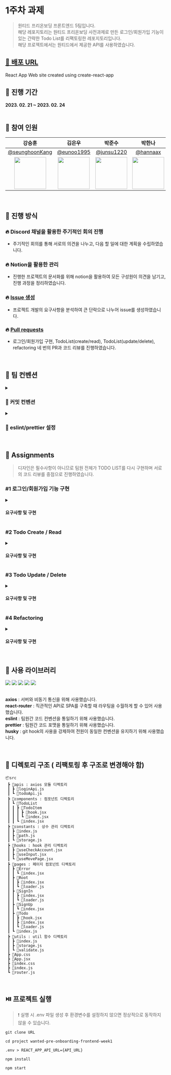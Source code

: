 # 1주차 과제
> 원티드 프리온보딩 프론트엔드 5팀입니다.<br>
해당 레포지토리는 원티드 프리온보딩 사전과제로 만든 로그인/회원가입 기능이 있는 간략한 Todo List를 리팩토링한 레포지토리입니다.<br>
해당 프로젝트에서는 원티드에서 제공한 API를 사용하였습니다.

## [🔗 배포 URL](https://week1-assignment-bice.vercel.app/)
React App
Web site created using create-react-app

## 📆 진행 기간
**2023. 02. 21 ~ 2023. 02. 24**
<br>
<br>

## 👤 참여 인원
|   강승훈   |   김은우   |   박준수   |   박한나   |   석창환   |   이자윤   |   조현오   |
|:----------:|:----------:|:----------:|:----------:|:----------:|:----------:|:----------:|
|[@seunghoonKang](https://github.com/seunghoonKang)|[@eunoo1995](https://github.com/eunoo1995)|[@junsu1220](https://github.com/junsu1220)|[@hannaax](https://github.com/hannaax)|[@Seok-CH](https://github.com/Seok-CH)|[@jaypedia](https://github.com/jaypedia)|[@letsjo](https://github.com/letsjo)|
|<img src="https://avatars.githubusercontent.com/seunghoonKang" width="100">|<img src="https://avatars.githubusercontent.com/eunoo1995" width="100">|<img src="https://avatars.githubusercontent.com/junsu1220" width="100">|<img src="https://avatars.githubusercontent.com/hannaax" width="100">|<img src="https://avatars.githubusercontent.com/Seok-CH" width="100">|<img src="https://avatars.githubusercontent.com/jaypedia" width="100">|<img src="https://avatars.githubusercontent.com/letsjo" width="100">|
<br>

## 🏃 진행 방식

### 🔥 Discord 채널을 활용한 주기적인 회의 진행
- 주기적인 회의를 통해 서로의 의견을 나누고, 다음 할 일에 대한 계획을 수립하였습니다.

### 🔥 Notion을 활용한 관리
- 진행한 프로젝트의 문서화를 위해 notion을 활용하여 모든 구성원이 의견을 남기고, 진행 과정을 정리하였습니다.

### 🔥 [Issue 생성](https://github.com/wanted-pre-onboarding-team5/wanted-pre-onboarding-frontend-week1/issues)
- 프로젝트 개발의 요구사항을 분석하여 큰 단락으로 나누어 issue를 생성하였습니다.

### 🔥 [Pull requests](https://github.com/wanted-pre-onboarding-team5/wanted-pre-onboarding-frontend-week1)
- 로그인/회원가입 구현, TodoList(create/read), TodoList(update/delete), refactoring 네 번의 PR과 코드 리뷰를 진행하였습니다.


<br>

## 🤙 팀 컨벤션

<details>
<summary><h3>💬 커밋 컨벤션</h3></summary>
<div markdown="1">

#### 💬 Commit Type and Description
| Type | Description |
| --- | --- |
| Feat | 새로운 기능 추가 |
| Design | CSS 등 UI 디자인 변경 |
| Refactor | 코드 리팩토링 |
| Fix | 버그 수정 |
| Docs | 문서 작업, 수정 |
| Style | 코드 스타일 및 포맷 변경(코드 자체의 변경은 없는 경우, 함수/ 변수명 변경 포함) |
| Test | 테스트 코드 작성, 테스트 리팩토링(프로덕션 코드 변경 X) |
| Chore | 소스 코드를 건들지 않는 작업 - 빌드 테스트 업데이트, 패키지 매니저를 설정하는 경우 |
| Init | 초기화 |
| Build | 빌드 관련 파일 수정 |
| CI | CI 관련 설정 수정 |
| Rename | 파일 혹은 폴더명을 수정하거나 옮기는 작업만 수행 |
| Remove | 파일을 삭제하는 작업만 수행 |

#### 💬 Commit message & Description

```tsx
[#Issue Number] Type: commit title

Description 
```
 
</div>
</details>

<details>
<summary><h3>💬 eslint/prettier 설정</h3></summary>
<div markdown="1">
 
####  💬 .eslintrc.js
 
```
 module.exports = {
  env: {
    browser: true,
    es2021: true,
    node: true,
  },
  extends: ['eslint:recommended', 'plugin:react/recommended', 'prettier'],
  overrides: [],
  parserOptions: {
    ecmaVersion: 'latest',
    sourceType: 'module',
  },
  plugins: ['react'],
  rules: {
    'no-var': 'error', // var 금지
    'no-multiple-empty-lines': 'error', // 여러 줄 공백 금지
    'no-console': ['error', { allow: ['warn', 'error', 'info'] }], // console.log() 금지
    eqeqeq: 'error', // 일치 연산자 사용 필수
    'dot-notation': 'error', // 가능하다면 dot notation 사용
    'no-unused-vars': 'error', // 사용하지 않는 변수 금지
    'react/react-in-jsx-scope': 'off',
    'react/prop-types': 'off',
  },
};

```
 
####  💬 .prettierrc.js
 
```
module.exports = {
  bracketSpacing: true,
  singleQuote: true,
  tabWidth: 2,
  trailingComma: 'all',
  printWidth: 100,
  endOfLine: 'auto',
  useTabs: false,
  semi: true,
  jsxSingleQuote: true,
  arrowParens: 'always',
};

```
 
</div>
</details>

<br>

## 📄 Assignments

> 디자인은 필수사항이 아니므로 팀원 전체가 TODO LIST를 다시 구현하며 서로의 코드 리뷰를 중점으로 진행하였습니다.

### #1 로그인/회원가입 기능 구현
<details>
<summary><h4>요구사항 및 구현</h4></summary>
<div markdown="1">

- [x]  회원가입, 로그인 페이지에 이메일과 비밀번호의 유효성 검사기능 구현
- [x] 회원가입 페이지에서 버튼 클릭 시 회원가입을 진행하고 회원가입이 정상적으로 완료되었을 시 /signin 경로로 이동
- [x] 로그인 페이지에서 버튼 클릭 시, 로그인을 진행하고 로그인이 정상적으로 완료되었을 시 /todo 경로로 이동
- [x] 로그인 여부에 따른 리다이렉트 처리를 구현

#### 구현 GIF
 <img src="https://user-images.githubusercontent.com/95074093/221157788-57128534-5644-4316-a695-794d63a2aff2.gif" width="300"/>

</div>
</details>

### #2  Todo Create / Read

<details>
<summary><h4>요구사항 및 구현</h4></summary>
<div markdown="1">

- [x] /todo경로에 접속하면 투두 리스트의 목록 보이기
- [x] 목록에서는 TODO의 내용과 완료 여부가 표시
- [x] TODO의 완료 여부는 <input type="checkbox" />를 통해 표현
- [x] TODO는 li tag를 이용해 감싸기 
- [x] 리스트 페이지에 새로운 TODO를 입력할 수 있는 input과 추가 button 만들기

#### 구현 GIF
  <img src="https://user-images.githubusercontent.com/95074093/221158080-b3261967-6ec8-4452-b3fe-318b9bee0ab5.gif" width="300"/>
 
</div>
</details>

### #3  Todo Update / Delete

<details>
<summary><h4>요구사항 및 구현</h4></summary>
<div markdown="1">

 - [x] TODO의 체크박스를 통해 완료 여부를 수정할 수 있도록 구현
 - [x] TODO 우측에 수정버튼과 삭제 버튼 구현
 - [x] 투두 리스트의 삭제 기능을 구현
 - [x] 투두 리스트의 수정 기능을 구현
 
 #### 구현 GIF
 
 </div>
</details>

### #4  Refactoring

<details>
<summary><h4>요구사항 및 구현</h4></summary>
<div markdown="1">

 - [x] PR의 코드 리뷰와 의견을 종합한 리팩토링 진행
 - [x] 로그인/회원가입 리팩토링
 - [x] TODO LIST 리팩토링
 - [x] 선정된 Best Practice 최종 리팩토링
 
 </div>
</details>
 
<br>

## 🔧 사용 라이브러리

<div> 
  <img src="https://img.shields.io/badge/React Router-CA4245?style=for-the-badge&logo=React Router&logoColor=white">
  <img src="https://img.shields.io/badge/Axios-5A29E4?style=for-the-badge&logo=Axios&logoColor=white"> 
  <img src="https://img.shields.io/badge/husky-5D4F85?style=for-the-badge&logo=husky&logoColor=white">
  <img src="https://img.shields.io/badge/Prettier-F7B93E?style=for-the-badge&logo=Prettier&logoColor=white"> 
  <img src="https://img.shields.io/badge/ESLint-4B32C3?style=for-the-badge&logo=ESLint&logoColor=white"> 
</div>

<br>

**axios** : 서버와 비동기 통신을 위해 사용했습니다. <br>
**react-router** : 직관적인 API로 SPA를 구축할 때 라우팅을 수월하게 할 수 있어 사용했습니다. <br>
**eslint** : 팀원간 코드 컨벤션을 통일하기 위해 사용했습니다. <br>
**prettier** : 팀원간 코드 포맷을 통일하기 위해 사용했습니다. <br>
**husky** : git hook의 사용을 강제하여 전원이 동일한 컨벤션을 유지하기 위해 사용했습니다.

<br>

## 📂 디렉토리 구조 ( 리팩토링 후 구조로 변경해야 함)

```
📦src
 ┣ 📂apis : axios 모듈 디렉토리
 ┃ ┣ 📜loginApi.js
 ┃ ┗ 📜todoApi.js
 ┣ 📂components : 컴포넌트 디렉토리
 ┃ ┗ 📂TodoList
 ┃ ┃ ┣ 📂TodoItem
 ┃ ┃ ┃ ┣ 📜hook.jsx
 ┃ ┃ ┃ ┗ 📜index.jsx
 ┃ ┃ ┗ 📜index.jsx
 ┣ 📂constants : 상수 관리 디렉토리
 ┃ ┣ 📜index.js
 ┃ ┣ 📜path.js
 ┃ ┗ 📜storage.js
 ┣ 📂hooks : hook 관리 디렉토리
 ┃ ┣ 📜useCheckAccount.jsx
 ┃ ┣ 📜useInput.jsx
 ┃ ┗ 📜useMovePage.jsx
 ┣ 📂pages : 페이지 컴포넌트 디렉토리
 ┃ ┣ 📂Error
 ┃ ┃ ┗ 📜index.jsx
 ┃ ┣ 📂Root
 ┃ ┃ ┣ 📜index.jsx
 ┃ ┃ ┗ 📜loader.js
 ┃ ┣ 📂SignIn
 ┃ ┃ ┣ 📜index.jsx
 ┃ ┃ ┗ 📜loader.js
 ┃ ┣ 📂SignUp
 ┃ ┃ ┗ 📜index.jsx
 ┃ ┣ 📂Todo
 ┃ ┃ ┣ 📜hook.jsx
 ┃ ┃ ┣ 📜index.jsx
 ┃ ┃ ┗ 📜loader.js
 ┃ ┗ 📜index.js
 ┣ 📂utils : util 함수 디렉토리
 ┃ ┣ 📜index.js
 ┃ ┣ 📜storage.js
 ┃ ┗ 📜validate.js
 ┣ 📜App.css
 ┣ 📜App.jsx
 ┣ 📜index.css
 ┣ 📜index.js
 ┗ 📜router.js
```
<br>

## ⏯️ 프로젝트 실행

> ❗️ 실행 시 .env 파일 생성 후 환경변수를 설정하지 않으면 정상적으로 동작하지 않을 수 있습니다.

```
git clone URL 

cd project wanted-pre-onboarding-frontend-week1

.env > REACT_APP_API_URL={API_URL}

npm install

npm start
```



